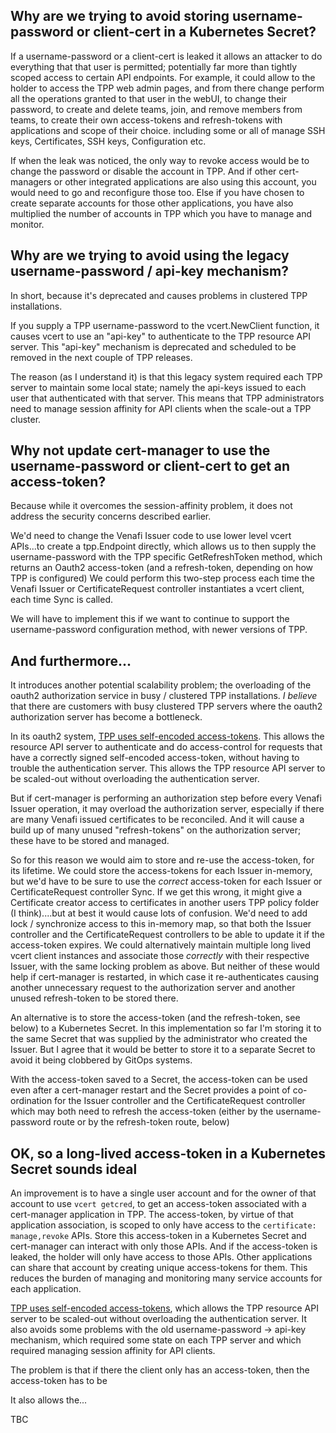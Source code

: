 ## Why are we trying to avoid storing username-password or client-cert in a Kubernetes Secret?

If a username-password or a client-cert is leaked it allows an attacker to do everything that that user is permitted;
potentially far more than tightly scoped access to certain API endpoints.
For example, it could allow to the holder to access the TPP web admin pages,
and from there change perform all the operations granted to that user in the webUI,
to change their password, to create and delete teams, join, and remove members from teams,
to create their own access-tokens and refresh-tokens with applications and scope of their choice.
including some or all of manage SSH keys, Certificates, SSH keys, Configuration etc.

If when the leak was noticed, the only way to revoke access would be to change the password or disable the account in TPP.
And if other cert-managers or other integrated applications are also using this account, you would need to go and reconfigure those too.
Else if you have chosen to create separate accounts for those other applications, you have also multiplied the number of accounts in TPP which you have to manage and monitor.

## Why are we trying to avoid using the legacy username-password / api-key mechanism?

In short, because it's deprecated and causes problems in clustered TPP installations.

If you supply a TPP username-password to the vcert.NewClient function,
it causes vcert to use an "api-key" to authenticate to the TPP resource API server.
This "api-key" mechanism is deprecated and scheduled to be removed in the next couple of TPP releases.

The reason (as I understand it) is that this legacy system required each TPP server to maintain some local state;
namely the api-keys issued to each user that authenticated with that server.
This means that TPP administrators need to manage session affinity for API clients when the scale-out a TPP cluster.

## Why not update cert-manager to use the username-password or client-cert to get an access-token?

Because while it overcomes the session-affinity problem,
it does not address the security concerns described earlier.

We'd need to change the Venafi Issuer code to use lower level vcert APIs...to create a tpp.Endpoint directly,
which allows us to then supply the username-password with the TPP specific GetRefreshToken method,
which returns an Oauth2 access-token (and a refresh-token, depending on how TPP is configured)
We could perform this two-step process each time the Venafi Issuer or CertificateRequest controller instantiates a vcert client,
each time Sync is called.

We will have to implement this if we want to continue to support the username-password configuration method, with newer versions of TPP.

## And furthermore...

It introduces another potential scalability problem; the overloading of the oauth2 authorization service in busy / clustered TPP installations.
*I believe* that there are customers with busy clustered TPP servers where the oauth2 authorization server has become a bottleneck.

In its oauth2 system, [TPP uses self-encoded access-tokens](https://www.oauth.com/oauth2-servers/access-tokens/self-encoded-access-tokens/).
This allows the resource API server to authenticate and do access-control for requests that have a correctly signed self-encoded access-token,
without having to trouble the authentication server.
This allows the TPP resource API server to be scaled-out without overloading the authentication server.

But if cert-manager is performing an authorization step before every Venafi Issuer operation,
it may overload the authorization server,
especially if there are many Venafi issued certificates to be reconciled.
And it will cause a build up of many unused "refresh-tokens" on the authorization server;
these have to be stored and managed.

So for this reason  we would aim to store and re-use the access-token, for its lifetime.
We could store the access-tokens for each Issuer in-memory, but we'd have to be sure to use the *correct* access-token for each Issuer or CertificateRequest controller Sync.
If we get this wrong, it might give a Certificate creator access to certificates in another users TPP policy folder (I think)....but at best it would cause lots of confusion.
We'd need to add lock / synchronize access to this in-memory map, so that both the Issuer controller and the CertificateRequest controllers to be able to update it if the access-token expires.
We could alternatively maintain multiple long lived vcert client instances and associate those *correctly* with their respective Issuer, with the same locking problem as above.
But neither of these would help if cert-manager is restarted, in which case it re-authenticates causing another unnecessary request to the authorization server
and another unused refresh-token to be stored there.

An alternative is to store the access-token (and the refresh-token, see below) to a Kubernetes Secret.
In this implementation so far I'm storing it to the same Secret that was supplied by the administrator who created the Issuer.
But I agree that it would be better to store it to a separate Secret to avoid it being clobbered by GitOps systems.

With the access-token saved to a Secret, the access-token can be used even after a cert-manager restart
and the Secret provides a point of co-ordination for the Issuer controller and the CertificateRequest controller which may both need to refresh the access-token
(either by the username-password route or by the refresh-token route, below)

## OK, so a long-lived access-token in a Kubernetes Secret sounds ideal

An improvement is to have a single user account and for the owner of that account to use `vcert getcred`, to get an access-token associated with a cert-manager application in TPP.
The access-token, by virtue of that application association, is scoped to only have access to the `certificate: manage,revoke` APIs.
Store this access-token in a Kubernetes Secret and cert-manager can interact with only those APIs.
And if the access-token is leaked, the holder will only have access to those APIs.
Other applications can share that account by creating unique access-tokens for them.
This reduces the burden of managing and monitoring many service accounts for each application.

[TPP uses self-encoded access-tokens](https://www.oauth.com/oauth2-servers/access-tokens/self-encoded-access-tokens/),
which allows the TPP resource API server to be scaled-out without overloading the authentication server.
It also avoids some problems with the old username-password -> api-key mechanism, which required some state on each TPP server and which required managing session affinity for API clients.

The problem is that if there the client only has an access-token, then the access-token has to be

It also allows the...

TBC
